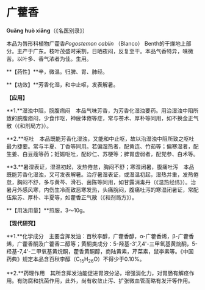 # 广藿香

**Guǎng huò xiāng**（《名医别录》）

本品为唇形科植物广藿香*Pogostemon cablin* （Blanco） Benth的干燥地上部分。主产于广东。枝叶茂盛时采割，日晒夜闷，反复至干。本品气香特异，味微苦。以叶多、香气浓者为佳。生用。

**【药性】**辛，微温。归脾、胃、肺经。

**【功效】**芳香化湿，和中止呕，发表解暑。

**【应用】**

**1.**湿浊中阻，脘腹痞闷　本品气味芳香，为芳香化湿浊要药。用治湿浊中阻所致的脘腹痞闷，少食作呕，神疲体倦等症，常与苍术、厚朴等同用，如不换金正气散（《和剂局方》）。

**2.**呕吐　本品既能芳香化湿浊，又能和中止呕，故以治湿浊中阻所致之呕吐最为捷要。常与半夏、丁香等同用。若偏湿热者，配黄连、竹茹等；偏寒湿者，配生姜、白豆蔻等药；妊娠呕吐，配砂仁、苏梗等；脾胃虚弱者，配党参、白术等。

**3.**暑湿表证，湿温初起，发热倦怠，胸闷不舒；寒湿闭暑，腹痛吐泻　本品既能芳香化湿浊，又可发表解暑。治疗暑湿表证，或湿温初起，湿热并重，发热倦怠，胸闷不舒，多与黄芩、滑石、茵陈等同用，如甘露消毒丹（《温热经纬》）。治暑月外感风寒，内伤生冷而致恶寒发热，头痛脘闷，腹痛吐泻的寒湿闭暑证，常配伍紫苏、厚朴、半夏等，如藿香正气散（《和剂局方》）。

**【用法用量】**煎服，3～10g。

**【现代研究】**

**1.**化学成分　主要含挥发油：百秋李醇，广藿香醇，α-广藿香烯，β-广藿香烯，广藿香酮及广藿香二醇等；黄酮类成分：5-羟基-3',7,4'-三甲氧基黄烷酮，5-羟基-7,4'-二甲氧基黄烷酮，藿香黄酮醇，商陆黄素，芹菜素，鼠李素等。《中国药典》规定本品含百秋李醇（C<sub>15</sub>H<sub>26</sub>O）不得少于0.10%。

**2.**药理作用　其所含挥发油能促进胃液分泌，增强消化力，对胃肠有解痉作用。有防腐和抗菌作用，此外，尚有收敛止泻、扩张微血管而略有发汗等作用。